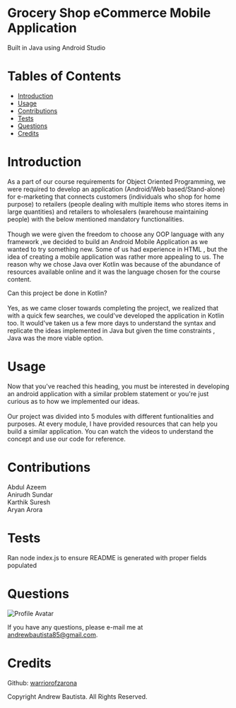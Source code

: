 
# Grocery Shop eCommerce Mobile Application
Built in Java using Android Studio
# Tables of Contents
* [Introduction](#introduction)
* [Usage](#usage)
* [Contributions](#contributions)
* [Tests](#tests)
* [Questions](#questions)
* [Credits](#credits)

# Introduction
As a part of our course requirements for Object Oriented Programming, we were required to develop an application
(Android/Web based/Stand-alone) for e-marketing that connects customers (individuals who shop
for home purpose) to retailers (people dealing with multiple items who stores items in large
quantities) and retailers to wholesalers (warehouse maintaining people) with the below mentioned
mandatory functionalities. <br/><br/>Though we were given the freedom to choose any OOP language with any framework ,we decided to build an Android Mobile Application as we wanted to try something new. Some of us had experience in HTML , but the idea of creating a mobile application was rather more appealing to us. The reason why we chose Java over Kotlin was because of the abundance of resources available online and it was the language chosen for the course content.

Can this project be done in Kotlin?<br/><br/>
Yes, as we came closer towards completing the project, we realized that with a quick few searches, we could've developed the application in Kotlin too. It would've taken us a few more days to understand the syntax and replicate the ideas implemented in Java but given the time constraints , Java was the more viable option.

# Usage
Now that you've reached this heading, you must be interested in developing an android application with a similar problem statement or you're just curious as to how we implemented our ideas.<br/><br/>
Our project was divided into 5 modules with different funtionalities and purposes. At every module, I have provided resources that can help you build a similar application. You can watch the videos to understand the concept and use our code for reference.

# Contributions
Abdul Azeem<br/>
Anirudh Sundar<br/>
Karthik Suresh<br/>
Aryan Arora<br/>


# Tests
Ran node index.js to ensure README is generated with proper fields populated

# Questions
![Profile Avatar](https://avatars0.githubusercontent.com/u/56315576?v=4)

If you have any questions, please e-mail me at andrewbautista85@gmail.com.


# Credits

Github: [warriorofzarona](https://api.github.com/users/WarriorofZarona)


Copyright Andrew Bautista. All Rights Reserved.
